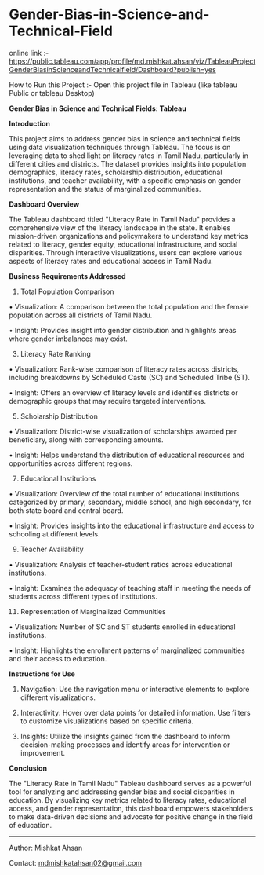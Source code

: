 # Gender-Bias-in-Science-and-Technical-Field

online link :- https://public.tableau.com/app/profile/md.mishkat.ahsan/viz/TableauProjectGenderBiasinScienceandTechnicalfield/Dashboard?publish=yes

How to Run this Project :- Open this project file in Tableau (like tableau Public or tableau Desktop)

**Gender Bias in Science and Technical Fields: Tableau**

**Introduction**

This project aims to address gender bias in science and technical fields using data visualization techniques through Tableau. The focus is on leveraging data to shed light on literacy rates in Tamil Nadu, particularly in different cities and districts. The dataset provides insights into population demographics, literacy rates, scholarship distribution, educational institutions, and teacher availability, with a specific emphasis on gender representation and the status of marginalized communities.


**Dashboard Overview**

The Tableau dashboard titled "Literacy Rate in Tamil Nadu" provides a comprehensive view of the literacy landscape in the state. It enables mission-driven organizations and policymakers to understand key metrics related to literacy, gender equity, educational infrastructure, and social disparities. Through interactive visualizations, users can explore various aspects of literacy rates and educational access in Tamil Nadu.


**Business Requirements Addressed**


1. Total Population Comparison
   
•	Visualization: A comparison between the total population and the female population across all districts of Tamil Nadu.

•	Insight: Provides insight into gender distribution and highlights areas where gender imbalances may exist.

3. Literacy Rate Ranking
   
•	Visualization: Rank-wise comparison of literacy rates across districts, including breakdowns by Scheduled Caste (SC) and Scheduled Tribe (ST).

•	Insight: Offers an overview of literacy levels and identifies districts or demographic groups that may require targeted interventions.

5. Scholarship Distribution
   
•	Visualization: District-wise visualization of scholarships awarded per beneficiary, along with corresponding amounts.

•	Insight: Helps understand the distribution of educational resources and opportunities across different regions.

7. Educational Institutions
   
•	Visualization: Overview of the total number of educational institutions categorized by primary, secondary, middle school, and high secondary, for both state board and central board.

•	Insight: Provides insights into the educational infrastructure and access to schooling at different levels.

9. Teacher Availability
    
•	Visualization: Analysis of teacher-student ratios across educational institutions.

•	Insight: Examines the adequacy of teaching staff in meeting the needs of students across different types of institutions.

11. Representation of Marginalized Communities
    
•	Visualization: Number of SC and ST students enrolled in educational institutions.

•	Insight: Highlights the enrollment patterns of marginalized communities and their access to education.


**Instructions for Use** 

1.	Navigation: Use the navigation menu or interactive elements to explore different visualizations.
   
2.	Interactivity: Hover over data points for detailed information. Use filters to customize visualizations based on specific criteria.
   
3.	Insights: Utilize the insights gained from the dashboard to inform decision-making processes and identify areas for intervention or improvement.

   
**Conclusion** 

The "Literacy Rate in Tamil Nadu" Tableau dashboard serves as a powerful tool for analyzing and addressing gender bias and social disparities in education. By visualizing key metrics related to literacy rates, educational access, and gender representation, this dashboard empowers stakeholders to make data-driven decisions and advocate for positive change in the field of education.


________________________________________
Author: Mishkat Ahsan

Contact: mdmishkatahsan02@gmail.com 


